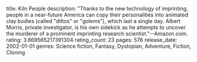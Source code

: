 title: Kiln People
description: "Thanks to the new technology of imprinting, people in a near-future America can copy their personalities into animated clay bodies (called "dittos" or "golems"), which last a single day. Albert Morris, private investigator, is his own sidekick as he attempts to uncover the murderer of a prominent imprinting research scientist."--Amazon.com.
rating: 3.869565217391304
rating_count: 23
pages: 576
release_date: 2002-01-01
genres: Science fiction, Fantasy, Dystopian, Adventure, Fiction, Cloning